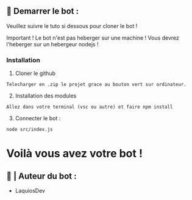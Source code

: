 ## 🤖 Demarrer le  bot :

Veuillez suivre le tuto si dessous pour cloner le bot !

Important ! Le bot n'est pas heberger sur une machine ! Vous devrez l'heberger sur un hebergeur nodejs !

### Installation

1. Cloner le github

```
Telecharger en .zip le projet grace au bouton vert sur ordinateur.
```

2. Installation des modules

```
Allez dans votre terminal (vsc ou autre) et faire npm install
```

3. Connecter le bot :

```
node src/index.js
```
# Voilà vous avez votre bot ! 
## 👨 | Auteur du bot :

- LaquiosDev


